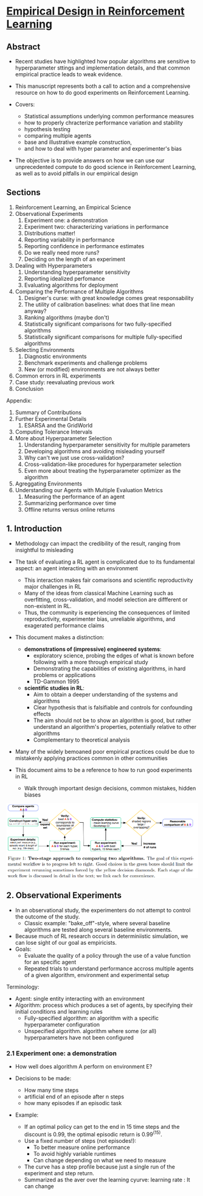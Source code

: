 # [Empirical Design in Reinforcement Learning](https://arxiv.org/pdf/2304.01315)

## Abstract

* Recent studies have highlighted how popular algorithms are sensitive to hyperparameter sttings and implementation details, and that common empirical practice leads to weak evidence.
* This manuscript represents both a call to action and a comprehensive resource on how to do good experiments on Reinforcement Learning.
* Covers:
  * Statistical assumptions underlying common performance measures
  * how to properly chracterize performance variation and stability
  * hypothesis testing
  * comparing multiple agents
  * base and illustrative example construction,
  * and how to deal with hyper parameter and experimenter's bias

* The objective is to provide answers on how we can use our unprecedented compute to do good science in Reinforcement Learning, as well as to avoid pitfalls in our empirical design

## Sections

1. Reinforcement Learning, an Empirical Science
2. Observational Experiments
   1. Experiment one: a demonstration
   2. Experiment two: characterizing variations in performance
   3. Distributions matter!
   4. Reporting variability in performance
   5. Reporting confidence in performance estimates
   6. Do we really need more runs?
   7. Deciding on the length of an experiment
3. Dealing with Hyperparameters
   1. Understanding hyperparameter sensitivity
   2. Reporting idealized perfomance
   3. Evaluating algorithms for deployment
4. Comparing the Performance of Multiple Algorithms
   1. Designer's curse: with great knowledge comes great responsability
   2. The utility of calibration baselines: what does that line mean anyway?
   3. Ranking algorithms (maybe don't)
   4. Statistically significant comparisons for two fully-specified algorithms
   5. Statistically significant comparisons for multiple fully-specified algorithms
5. Selecting Environments
   1. Diagnostic environments
   2. Benchmark experiments and challenge problems
   3. New (or modified) environments are not always better
6. Common errors in RL experiments
7. Case study: reevaluating previous work
8. Conclusion

Appendix:

1.  Summary of Contributions
2.  Further Experimental Details
    1.  ESARSA and the GridWorld
3.  Computing Tolerance Intervals
4.  More about Hyperparameter Selection
    1.  Understanding hyperparameter sensitivity for multiple parameters
    2.  Developing algorithms and avoiding misleading yourself
    3.  Why can't we just use cross-validation?
    4.  Cross-validation-like procedures for hyperparameter selection
    5.  Even more about treating the hyperparameter optimizer as the algorithm
5.  Agreggating Environments
6.  Understanding our Agents with Multiple Evaluation Metrics
    1.  Measuring the performance of an agent
    2.  Summarizing performance over time
    3.  Offline returns versus online returns

## 1. Introduction

* Methodology can impact the credibility of the result, ranging from insightful to misleading
* The task of evaluating a RL agent is complicated due to its fundamental aspect: an agent interacting with an environment
  * This interaction makes fair comarisons and scientific reproductivity major challenges in RL
  * Many of the ideas from classical Machine Learning such as overfitting, cross-validation, and model selection are diffferent or non-existent in RL.
  * Thus, the community is experiencing the consequences of limited reproductivity, experimenter bias, unreliable algorithms, and exagerated performance claims
* This document makes a distinction:
  * __demonstrations of (impressive) engineered systems__:
    * exploratory science, probing the edges of what is known before following with a more through empirical study
    * Demonstrating the capabilities of existing algorithms, in hard problems or applications
    * TD-Gammon 1995
  * __scientific studies in RL__:
    * Aim to obtain a deeper understanding of the systems and algorithms
    * Clear hypothesis that is falsifiable and controls for confounding effects
    * The aim should not be to show an algorithm is good, but rather understand an algorithm's properties, potentially relative to other algorithms
    * Complementary to theoretical analysis
* Many of the widely bemoaned poor empirical practices could be due to mistakenly applying practices common in other communities

* This document aims to be a reference to how to run good experiments in RL 
  * Walk through important design decisions, common mistakes, hidden biases

![](two-stage-approach.png)

## 2. Observational Experiments

* In an observational study, the experimenters do not attempt to control the outcome of the study.
  * Classic example: "bake_off"-style, where several baseline algorithms are tested along several baseline environments.
* Because much of RL research occurs in determiniistic simulation, we can lose sight of our goal as empiricists.
* Goals:
  * Evaluate the quality of a policy through the use of a value function for an specific agent
  * Repeated trials to understand performance accross multiple agents of a given algorithm, environment and experimental setup

Terminology:

* Agent: single entity interacting with an environment
* Algorithm: process which produces a set of agents, by specifying their initial conditions and learning rules
  * Fully-specified algorithm: an algorithm with a specific hyperparameter configuration
  * Unspecified algorithm. algorithm where some (or all) hyperparameters have not been configured

### 2.1 Experiment one: a demonstration

* How well does algorithm A perform on environment E?

* Decisions to be made:
  * How many time steps
  * artificial end of an episode after n steps
  * how many episodes if an episodic task

* Example:
  * If an optimal policy can get to the end in 15 time steps and the discount is 0.99, the optimal episodic return is $0.99^(15)$.
  * Use a fixed number of steps (not episodes!):
    * To better measure online performance
    * To avoid highly variable runtimes
    * Can change depending on what we need to measure
  * The curve has a step profile because just a single run of the experiment and step return.
  * Summarized as the aver over the learning cyurve: learning rate : It can change

